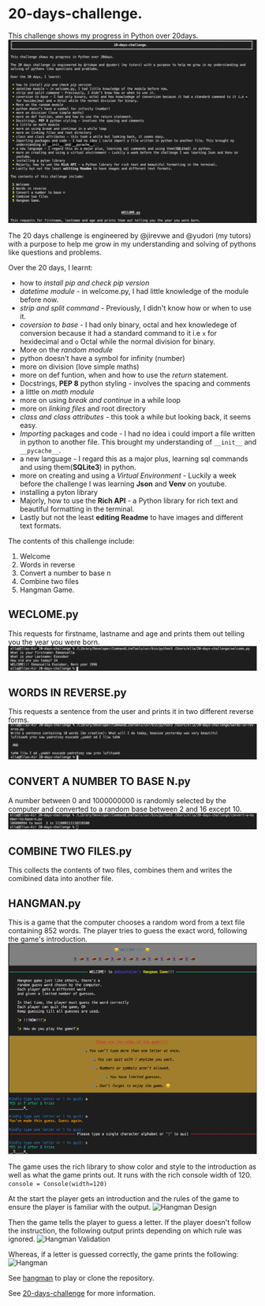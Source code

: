 # 20-days-challenge.

This challenge shows my progress in Python over 20days.
![info](pictures/pic8.png)

The 20 days challenge is engineered by @jirevwe and @yudori (my tutors) with a purpose to help me grow in my understanding and solving of pythons like questions and problems. 

Over the 20 days, I learnt: 
- how to _install pip and check pip version_
- _datetime module_ - in welcome.py, I had little knowledge of the module before now.
- _strip and split command_ - Previously, I didn't know how or when to use it.
- _coversion to base_ - I had only binary, octal and hex knowledege of conversion because it had a standard command to it i.e `x` for hexidecimal and `o` Octal while the normal division for binary.
- More on the _random module_ 
- python doesn't have a symbol for infinity (number)
- more on division (love simple maths)
- more on def funtion, when and how to use the _return_ statement.
- Docstrings, __PEP 8__ python styling - involves the spacing and comments
- a little on _math module_
- more on using _break and continue_ in a while loop
- more on _linking files_ and root directory
- _class and class attributes_ - this took a while but looking back, it seems easy.
- _Importing_ packages and code - I had no idea i could import a file written in python to another file. This brought my understanding of `__init__` and `__pycache__`.
- a new language - I regard this as a major plus, learning sql commands and using them(__SQLite3__) in python.
- more on creating and using a _Virtual Environment_ - Luckily a week before the challenge I was learning __Json__ and __Venv__ on youtube.
- installing a pyton library
- Majorly, how to use the __Rich API__ - a Python library for rich text and beautiful formatting in the terminal.
- Lastly but not the least __editing Readme__ to have images and different text formats.

The contents of this challenge include:
1. Welcome
2. Words in reverse
3. Convert a number to base n
4. Combine two files
5. Hangman Game.

## WECLOME.py
This requests for firstname, lastname and age and prints them out telling you the year you were born.
![welcome](pictures/pic1.png)

## WORDS IN REVERSE.py
This requests a sentence from the user and prints it in two different reverse forms.
![words in reverse](pictures/pic2.png)

## CONVERT A NUMBER TO BASE N.py
A number between 0 and 1000000000 is randomly selected by the computer and converted to a random base between 2 and 16 except 10.
![convert a number to base n](pictures/pic3.png)

## COMBINE TWO FILES.py
This collects the contents of two files, combines them and writes the comibined data into another file.

## HANGMAN.py
This is a game that the computer chooses a random word from a text file containing 852 words. The player tries to guess the exact word, following the game's introduction.
![Hangman Game](pictures/pic4.png) 

The game uses the rich library to show color and style to the introduction as well as what the game prints out. It runs with the rich console width of 120.
```console = Console(width=120)```

At the start the player gets an introduction and the rules of the game to ensure the player is familiar with the output.
![Hangman Design](pictures/pic5.png)

Then the game tells the player to guess a letter.
If the player doesn't follow the instruction, the following output prints depending on which rule was ignored.
![Hangman Validation](pictures/pic6.png)

Whereas, if a letter is guessed correctly, the game prints the following:
![Hangman](pictures/pic7.png)

See [hangman](https://repl.it/@EmmanuellaEsezo/18-Hangman-18-20) to play or clone the repository.

See [20-days-challenge](https://repl.it/repls/folder/20-days-challenge) for more information. 